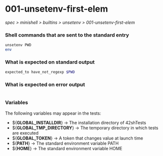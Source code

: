 # 001-unsetenv-first-elem

*spec > minishell > builtins > unsetenv > 001-unsetenv-first-elem*

### Shell commands that are sent to the standard entry

```bash
unsetenv PWD
env
```

### What is expected on standard output

```bash
expected_to have_not_regexp $PWD


```

### What is expected on error output

```bash

```

### Variables

The following variables may appear in the tests:

* ${**GLOBAL_INSTALLDIR**} -> The installation directory of 42shTests
* ${**GLOBAL_TMP_DIRECTORY**} -> The temporary directory in which tests are executed
* ${**GLOBAL_TOKEN**} -> A token that changes value at launch time
* ${**PATH**} -> The standard environment variable PATH
* ${**HOME**} -> The standard environment variable HOME
